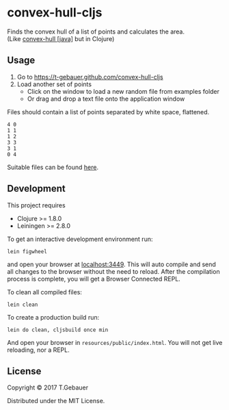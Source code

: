 # convex-hull-cljs

Finds the convex hull of a list of points and calculates the area.  
(Like [convex-hull [java]](https://github.com/t-gebauer/convex-hull) but in Clojure)

## Usage

1. Go to https://t-gebauer.github.com/convex-hull-cljs
2. Load another set of points
    - Click on the window to load a new random file from examples folder
    - Or drag and drop a text file onto the application window

Files should contain a list of points separated by white space, flattened.

```
4 0
1 1
1 2
3 3
3 1
0 4
```

Suitable files can be found [here](resources/public/examples/).

## Development

This project requires

  - Clojure >= 1.8.0
  - Leiningen >= 2.8.0

To get an interactive development environment run:

    lein figwheel

and open your browser at [localhost:3449](http://localhost:3449/).
This will auto compile and send all changes to the browser without the
need to reload. After the compilation process is complete, you will
get a Browser Connected REPL.

To clean all compiled files:

    lein clean

To create a production build run:

    lein do clean, cljsbuild once min

And open your browser in `resources/public/index.html`. You will not
get live reloading, nor a REPL.

## License

Copyright © 2017 T.Gebauer

Distributed under the MIT License.

